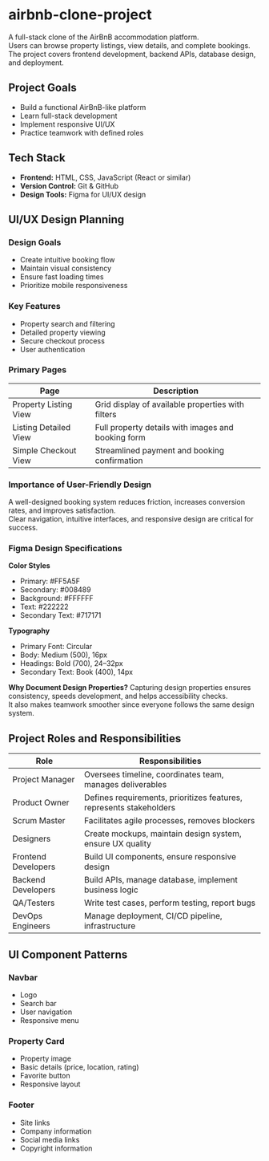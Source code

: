 # airbnb-clone-project

A full-stack clone of the AirBnB accommodation platform.  
Users can browse property listings, view details, and complete bookings.  
The project covers frontend development, backend APIs, database design, and deployment.

## Project Goals
- Build a functional AirBnB-like platform
- Learn full-stack development
- Implement responsive UI/UX
- Practice teamwork with defined roles

## Tech Stack
- **Frontend:** HTML, CSS, JavaScript (React or similar)
- **Version Control:** Git & GitHub
- **Design Tools:** Figma for UI/UX design


## UI/UX Design Planning

### Design Goals
- Create intuitive booking flow
- Maintain visual consistency
- Ensure fast loading times
- Prioritize mobile responsiveness

### Key Features
- Property search and filtering
- Detailed property viewing
- Secure checkout process
- User authentication

### Primary Pages
| Page | Description |
|------|-------------|
| Property Listing View | Grid display of available properties with filters |
| Listing Detailed View | Full property details with images and booking form |
| Simple Checkout View | Streamlined payment and booking confirmation |

### Importance of User-Friendly Design
A well-designed booking system reduces friction, increases conversion rates, and improves satisfaction.  
Clear navigation, intuitive interfaces, and responsive design are critical for success.


### Figma Design Specifications

**Color Styles**
- Primary: #FF5A5F
- Secondary: #008489
- Background: #FFFFFF
- Text: #222222
- Secondary Text: #717171

**Typography**
- Primary Font: Circular
- Body: Medium (500), 16px
- Headings: Bold (700), 24–32px
- Secondary Text: Book (400), 14px

**Why Document Design Properties?**
Capturing design properties ensures consistency, speeds development, and helps accessibility checks.  
It also makes teamwork smoother since everyone follows the same design system.


## Project Roles and Responsibilities

| Role | Responsibilities |
|------|------------------|
| Project Manager | Oversees timeline, coordinates team, manages deliverables |
| Product Owner | Defines requirements, prioritizes features, represents stakeholders |
| Scrum Master | Facilitates agile processes, removes blockers |
| Designers | Create mockups, maintain design system, ensure UX quality |
| Frontend Developers | Build UI components, ensure responsive design |
| Backend Developers | Build APIs, manage database, implement business logic |
| QA/Testers | Write test cases, perform testing, report bugs |
| DevOps Engineers | Manage deployment, CI/CD pipeline, infrastructure |


## UI Component Patterns

### Navbar
- Logo
- Search bar
- User navigation
- Responsive menu

### Property Card
- Property image
- Basic details (price, location, rating)
- Favorite button
- Responsive layout

### Footer
- Site links
- Company information
- Social media links
- Copyright information
